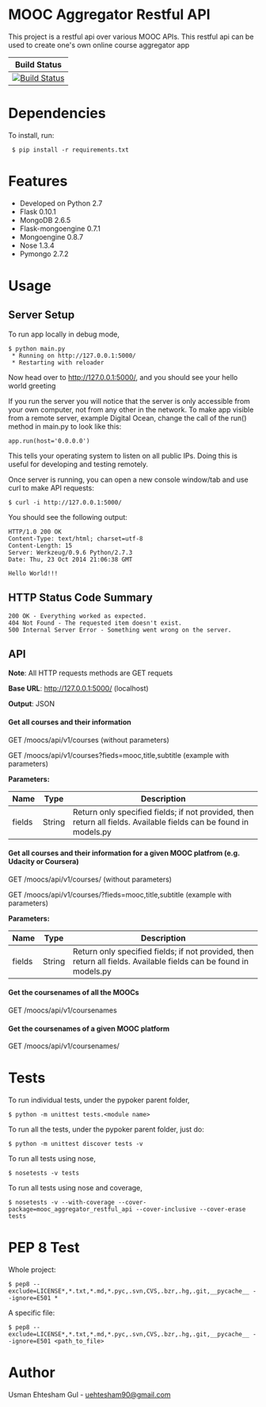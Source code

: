 # MOOC Aggregator Restful API

This project is a restful api over various MOOC APIs. This restful api can be
used to create one's own online course aggregator app

| Build Status |
| ------------ |
| [![Build Status](https://travis-ci.org/ueg1990/mooc_aggregator_restful_api.svg?branch=master)](https://travis-ci.org/ueg1990/mooc_aggregator_restful_api)|

# Dependencies
To install, run:
   
     $ pip install -r requirements.txt

# Features
* Developed on Python 2.7
* Flask 0.10.1
* MongoDB 2.6.5
* Flask-mongoengine 0.7.1 
* Mongoengine 0.8.7
* Nose 1.3.4
* Pymongo 2.7.2

# Usage
## Server Setup

To run app locally in debug mode,

    $ python main.py
     * Running on http://127.0.0.1:5000/
 	 * Restarting with reloader

Now head over to http://127.0.0.1:5000/, and you should see your hello world greeting

If you run the server you will notice that the server is only accessible from your own computer, not from any other in the network. To make app visible from a remote server, example Digital Ocean, change the call of the run() method in main.py to look like this:

    app.run(host='0.0.0.0')
    
This tells your operating system to listen on all public IPs. Doing this is useful for developing and testing remotely. 

Once server is running, you can open a new console window/tab and use curl to make API requests:

    $ curl -i http://127.0.0.1:5000/  
    
You should see the following output:

    HTTP/1.0 200 OK
	Content-Type: text/html; charset=utf-8
	Content-Length: 15
	Server: Werkzeug/0.9.6 Python/2.7.3
	Date: Thu, 23 Oct 2014 21:06:38 GMT

	Hello World!!!
	
## HTTP Status Code Summary

    200 OK - Everything worked as expected.
    404 Not Found - The requested item doesn't exist.
    500 Internal Server Error - Something went wrong on the server.

## API 

**Note**: All HTTP requests methods are GET requets

**Base URL**: http://127.0.0.1:5000/ (localhost)

**Output**: JSON

#### Get all courses and their information
    
GET /moocs/api/v1/courses (without parameters)

GET /moocs/api/v1/courses?fieds=mooc,title,subtitle (example with parameters)
      
**Parameters:**

| Name | Type | Description |
| ---- | ---- | ----------- |
| fields | String | Return only specified fields; if not provided, then return all fields. Available fields can be found in models.py |

#### Get all courses and their information for a given MOOC platfrom (e.g. Udacity or Coursera)
    
GET /moocs/api/v1/courses/<mooc> (without parameters)

GET /moocs/api/v1/courses/<mooc>?fieds=mooc,title,subtitle (example with parameters)
      
**Parameters:**

| Name | Type | Description |
| ---- | ---- | ----------- |
| fields | String | Return only specified fields; if not provided, then return all fields. Available fields can be found in models.py |    

#### Get the coursenames of all the MOOCs  
GET /moocs/api/v1/coursenames 

#### Get the coursenames of a given MOOC platform  
GET /moocs/api/v1/coursenames/<mooc>


# Tests

To run individual tests, under the pypoker parent folder,

    $ python -m unittest tests.<module name>

To run all the tests, under the pypoker parent folder, just do:

    $ python -m unittest discover tests -v

To run all tests using nose,

    $ nosetests -v tests

To run all tests using nose and coverage,

    $ nosetests -v --with-coverage --cover-package=mooc_aggregator_restful_api --cover-inclusive --cover-erase tests

# PEP 8 Test

Whole project:

    $ pep8 --exclude=LICENSE*,*.txt,*.md,*.pyc,.svn,CVS,.bzr,.hg,.git,__pycache__ --ignore=E501 * 

A specific file:

    $ pep8 --exclude=LICENSE*,*.txt,*.md,*.pyc,.svn,CVS,.bzr,.hg,.git,__pycache__ --ignore=E501 <path_to_file> 

# Author

Usman Ehtesham Gul - <uehtesham90@gmail.com>
